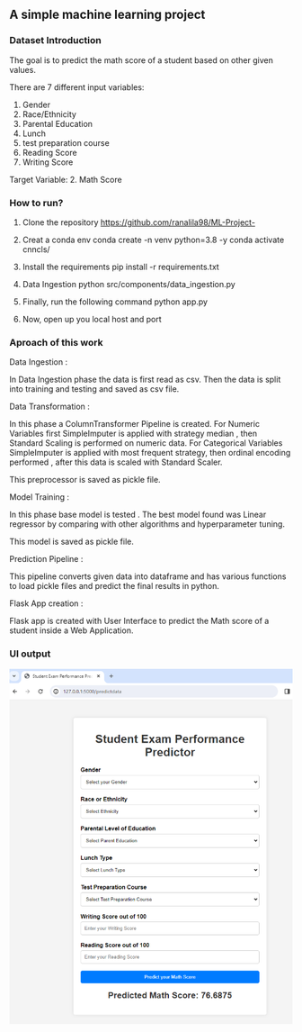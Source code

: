## A simple machine learning project

### Dataset Introduction

The goal is to predict the math score of a student based on other given values.

There are 7 different input variables:
1. Gender
2. Race/Ethnicity
3. Parental Education
4. Lunch 
5. test preparation course
6. Reading Score
7. Writing Score

Target Variable:
2. Math Score

### How to run? 
1. Clone the repository
https://github.com/ranalila98/ML-Project-

2. Creat a conda env
conda create -n venv python=3.8 -y
conda activate cnncls/

3. Install the requirements
pip install -r requirements.txt

4. Data Ingestion 
python src/components/data_ingestion.py

5. Finally, run the following command
python app.py

6. Now, open up you local host and port

### Aproach of this work

Data Ingestion :

In Data Ingestion phase the data is first read as csv.
Then the data is split into training and testing and saved as csv file.

Data Transformation :

In this phase a ColumnTransformer Pipeline is created. For Numeric Variables first SimpleImputer is applied with strategy median , then Standard Scaling is performed on numeric data.
For Categorical Variables SimpleImputer is applied with most frequent strategy, then ordinal encoding performed , after this data is scaled with Standard Scaler.

This preprocessor is saved as pickle file.

Model Training :

In this phase base model is tested . The best model found was Linear regressor by comparing with other algorithms and hyperparameter tuning. 

This model is saved as pickle file.

Prediction Pipeline :

This pipeline converts given data into dataframe and has various functions to load pickle files and predict the final results in python.

Flask App creation :

Flask app is created with User Interface to predict the Math score of a student inside a Web Application.

### UI output

![alt text](image.png)